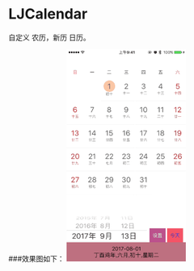 # LJCalendar
自定义 农历，新历 日历。

###效果图如下：
![image](https://github.com/DistanceLe/Images/raw/master/calendar.gif)
